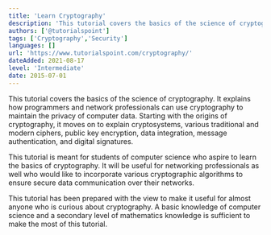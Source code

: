 ```yaml
---
title: 'Learn Cryptography'
description: 'This tutorial covers the basics of the science of cryptography.'
authors: ['@tutorialspoint']
tags: ['Cryptography','Security']
languages: []
url: 'https://www.tutorialspoint.com/cryptography/'
dateAdded: 2021-08-17
level: 'Intermediate'
date: 2015-07-01
---
```


This tutorial covers the basics of the science of cryptography. It explains how programmers and network professionals can use cryptography to maintain the privacy of computer data. Starting with the origins of cryptography, it moves on to explain cryptosystems, various traditional and modern ciphers, public key encryption, data integration, message authentication, and digital signatures.

This tutorial is meant for students of computer science who aspire to learn the basics of cryptography. It will be useful for networking professionals as well who would like to incorporate various cryptographic algorithms to ensure secure data communication over their networks.

This tutorial has been prepared with the view to make it useful for almost anyone who is curious about cryptography. A basic knowledge of computer science and a secondary level of mathematics knowledge is sufficient to make the most of this tutorial.
